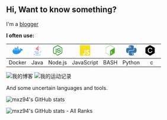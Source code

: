 
## Hi, Want to know something?

I'm a [blogger](https://malanxi.top)

**I often use:**  

| <img height="28" src="https://raw.githubusercontent.com/mxz94/mxz94/0dfe0869ab0e890a05ad55e9497b0b1af0af8238/assets/img/docker.svg"> | <img height="28" src="https://raw.githubusercontent.com/mxz94/mxz94/96fd5cb6728c57f96885f5a63ab14112e19b03d7/assets/img/java.svg"> | <img height="28" src="https://raw.githubusercontent.com/mxz94/mxz94/0dfe0869ab0e890a05ad55e9497b0b1af0af8238/assets/img/nodedotjs.svg"> | <img height="28" src="https://raw.githubusercontent.com/mxz94/mxz94/0dfe0869ab0e890a05ad55e9497b0b1af0af8238/assets/img/javascript.svg"> | <img height="28" src="https://raw.githubusercontent.com/mxz94/mxz94/0dfe0869ab0e890a05ad55e9497b0b1af0af8238/assets/img/gnubash.svg"> | <img height="28" src="https://raw.githubusercontent.com/mxz94/mxz94/0dfe0869ab0e890a05ad55e9497b0b1af0af8238/assets/img/python.svg"> | <img height="28" src="https://raw.githubusercontent.com/mxz94/mxz94/415c4425af04156d9a046522449ec1e1efd09309/assets/img/C.svg"> |
| :-------------------------------------------------------------------------------------: | :---------------------------------------------------------------------------------: | :----------------------------------------------------------------------------------------: | :-----------------------------------------------------------------------------------------: | :--------------------------------------------------------------------------------------: | :-------------------------------------------------------------------------------------: | :----------------------------------------------------------------------------------: |
|                                         Docker                                          |                                        Java                                         |                                          Node.js                                           |                                         JavaScript                                          |                                           BASH                                           |                                         Python                                          |                        c                                            |


![我的博客](https://malanxi.top/)
![我的运动记录](https://run.malanxi.top/)

And some uncertain languages and tools.

![mxz94's GitHub stats](https://github-readme-stats.vercel.app/api?username=mxz94&theme=gruvbox&show_icons=true&cache_seconds=7200&hide=prs,issues)

![mxz94's GitHub stats - All Ranks](https://github-profile-trophy.vercel.app/?username=mxz94&theme=gruvbox&column=7&margin-w=15&margin-h=15&title=AllSuperRank,MultiLanguage,Stars,Commits,Follower,Issues,PullRequest)


